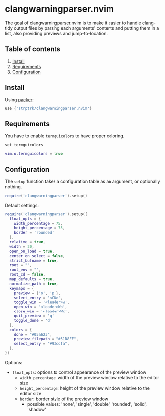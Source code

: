 # clangwarningparser.nvim

The goal of clangwarningparser.nvim is to make it easier to handle clang-tidy output files by parsing each arguments' contents and putting them in a list, also providing previews and jump-to-location.

## Table of contents

1. [Install](#install)
1. [Requirements](#requirements)
1. [Configuration](#configuration)

## Install

Using [packer](https://github.com/wbthomason/packer.nvim):
```lua
use {'strptrk/clangwarningparser.nvim'}
```

## Requirements

You have to enable `termguicolors` to have proper coloring.

```vim
set termguicolors
```
```lua
vim.o.termguicolors = true
```

## Configuration

The `setup` function takes a configuration table as an argument, or optionally nothing.

```lua
require('clangwarningparser').setup()
```

Default settings:

```lua
require('clangwarningparser').setup({
  float_opts = {
    width_percentage = 75,
    height_percentage = 75,
    border = 'rounded'
  },
  relative = true,
  width = 20,
  open_on_load = true,
  center_on_select = false,
  strict_bufname = true,
  root = "",
  root_env = "",
  root_cd = false,
  map_defaults = true,
  normalize_path = true,
  keymaps = {
    preview = {'o', 'p'},
    select_entry = '<CR>',
    toggle_win = '<leader>w',
    open_win = '<leader>Wo',
    close_win = '<leader>Wc',
    quit_preview = 'q',
    toggle_done = 'd'
  },
  colors = {
    done = "#05a623",
    preview_filepath = "#51D8FF",
    select_entry = "#93ccfa",
  },
})
```

Options:


- `float_opts`: options to control appearance of the preview window
    - `width_percentage`: width of the preview window relative to the editor size
    - `height_percentage`: height of the preview window relative to the editor size
    - `border`: border style of the preview window
        - possible values: 'none', 'single', 'double', 'rounded', 'solid', 'shadow'
